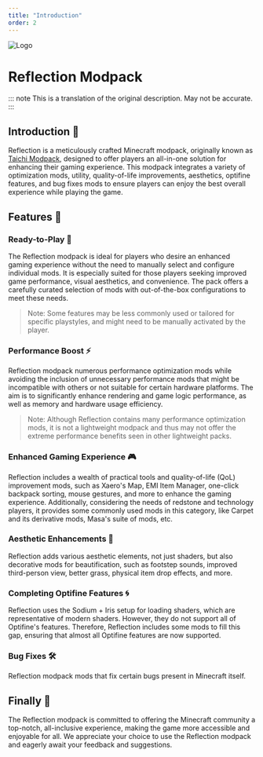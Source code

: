 ```yaml
---
title: "Introduction"
order: 2
---
```


![Logo](/assets/images/modpack_banner.png)

# Reflection Modpack

::: note This is a translation of the original description. May not be accurate.
:::

## Introduction 🎨

Reflection is a meticulously crafted Minecraft modpack, originally known as [Taichi Modpack](https://modrinth.com/modpack/taichi/), designed to offer players an all-in-one solution for enhancing their gaming experience. This modpack integrates a variety of optimization mods, utility, quality-of-life improvements, aesthetics, optifine features, and bug fixes mods to ensure players can enjoy the best overall experience while playing the game.

## Features 🌟

### Ready-to-Play 🎁

The Reflection modpack is ideal for players who desire an enhanced gaming experience without the need to manually select and configure individual mods. It is especially suited for those players seeking improved game performance, visual aesthetics, and convenience. The pack offers a carefully curated selection of mods with out-of-the-box configurations to meet these needs.

> Note: Some features may be less commonly used or tailored for specific playstyles, and might need to be manually activated by the player.

### Performance Boost ⚡

Reflection modpack numerous performance optimization mods while avoiding the inclusion of unnecessary performance mods that might be incompatible with others or not suitable for certain hardware platforms. The aim is to significantly enhance rendering and game logic performance, as well as memory and hardware usage efficiency.

> Note: Although Reflection contains many performance optimization mods, it is not a lightweight modpack and thus may not offer the extreme performance benefits seen in other lightweight packs.

### Enhanced Gaming Experience 🎮

Reflection includes a wealth of practical tools and quality-of-life (QoL) improvement mods, such as Xaero's Map, EMI Item Manager, one-click backpack sorting, mouse gestures, and more to enhance the gaming experience. Additionally, considering the needs of redstone and technology players, it provides some commonly used mods in this category, like Carpet and its derivative mods, Masa's suite of mods, etc.

### Aesthetic Enhancements 🌈

Reflection adds various aesthetic elements, not just shaders, but also decorative mods for beautification, such as footstep sounds, improved third-person view, better grass, physical item drop effects, and more.

### Completing Optifine Features 🌀

Reflection uses the Sodium + Iris setup for loading shaders, which are representative of modern shaders. However, they do not support all of Optifine's features. Therefore, Reflection includes some mods to fill this gap, ensuring that almost all Optifine features are now supported.

### Bug Fixes 🛠️

Reflection modpack mods that fix certain bugs present in Minecraft itself.

## Finally 📜

The Reflection modpack is committed to offering the Minecraft community a top-notch, all-inclusive experience, making the game more accessible and enjoyable for all. We appreciate your choice to use the Reflection modpack and eagerly await your feedback and suggestions.

